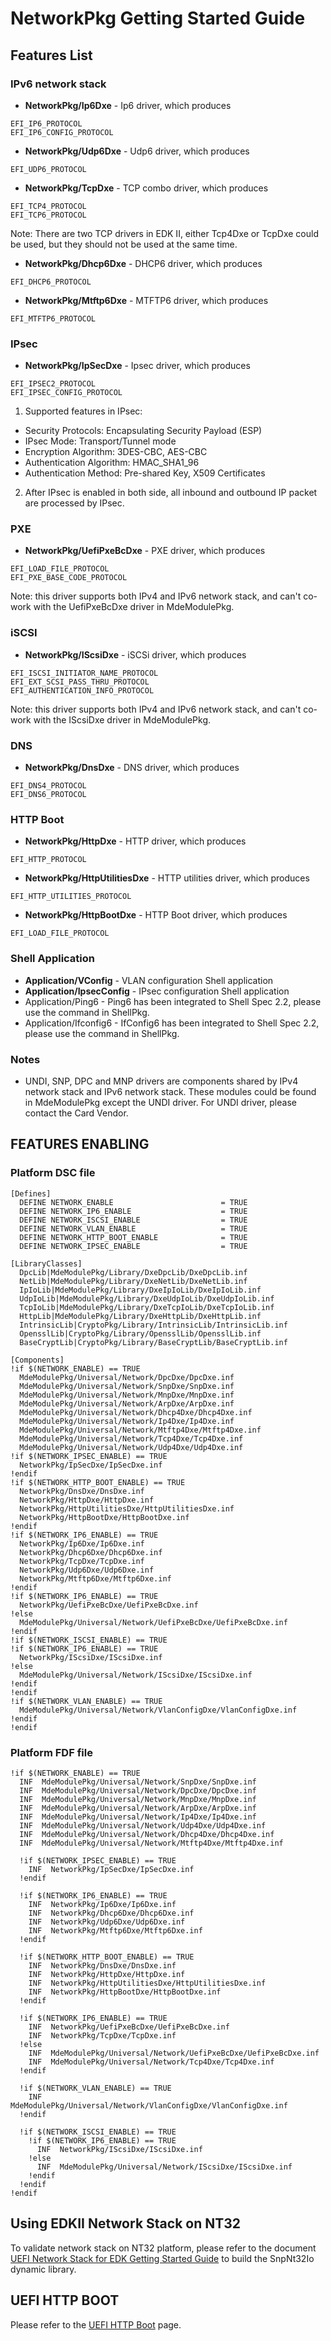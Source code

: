 # **NetworkPkg Getting Started Guide**

## **Features List**

### IPv6 network stack

* **NetworkPkg/Ip6Dxe** - Ip6 driver, which produces
```
EFI_IP6_PROTOCOL  
EFI_IP6_CONFIG_PROTOCOL
```

* **NetworkPkg/Udp6Dxe** - Udp6 driver, which produces
```
EFI_UDP6_PROTOCOL
```

* **NetworkPkg/TcpDxe** - TCP combo driver, which produces
```
EFI_TCP4_PROTOCOL
EFI_TCP6_PROTOCOL
```

Note: There are two TCP drivers in EDK II, either Tcp4Dxe or TcpDxe could be used, but they should not be used at the same time.

* **NetworkPkg/Dhcp6Dxe** - DHCP6 driver, which produces
```
EFI_DHCP6_PROTOCOL
```
* **NetworkPkg/Mtftp6Dxe** - MTFTP6 driver, which produces
```
EFI_MTFTP6_PROTOCOL
```

### IPsec

* **NetworkPkg/IpSecDxe** - Ipsec driver, which produces
```
EFI_IPSEC2_PROTOCOL
EFI_IPSEC_CONFIG_PROTOCOL
```
1. Supported features in IPsec:
 * Security Protocols: Encapsulating Security Payload (ESP)
 * IPsec Mode: Transport/Tunnel mode
 * Encryption Algorithm: 3DES-CBC, AES-CBC
 * Authentication Algorithm: HMAC\_SHA1\_96
 * Authentication Method: Pre-shared Key, X509 Certificates
2. After IPsec is enabled in both side, all inbound and outbound IP packet are processed by IPsec.

### PXE
* **NetworkPkg/UefiPxeBcDxe** - PXE driver, which produces
```
EFI_LOAD_FILE_PROTOCOL
EFI_PXE_BASE_CODE_PROTOCOL
```
Note: this driver supports both IPv4 and IPv6 network stack, and can't co-work with the UefiPxeBcDxe driver in MdeModulePkg.

### iSCSI
* **NetworkPkg/IScsiDxe** - iSCSi driver, which produces
```
EFI_ISCSI_INITIATOR_NAME_PROTOCOL
EFI_EXT_SCSI_PASS_THRU_PROTOCOL
EFI_AUTHENTICATION_INFO_PROTOCOL
```
Note: this driver supports both IPv4 and IPv6 network stack, and can't co-work with the IScsiDxe driver in MdeModulePkg.

### DNS
* **NetworkPkg/DnsDxe** - DNS driver, which produces
```
EFI_DNS4_PROTOCOL
EFI_DNS6_PROTOCOL
```

### HTTP Boot

* **NetworkPkg/HttpDxe** - HTTP driver, which produces
```
EFI_HTTP_PROTOCOL
```
* **NetworkPkg/HttpUtilitiesDxe** - HTTP utilities driver, which produces
```
EFI_HTTP_UTILITIES_PROTOCOL
```
* **NetworkPkg/HttpBootDxe** - HTTP Boot driver, which produces
```
EFI_LOAD_FILE_PROTOCOL
```

### Shell Application
* **Application/VConfig** - VLAN configuration Shell application
* **Application/IpsecConfig** - IPsec configuration Shell application
* Application/Ping6 - Ping6 has been integrated to Shell Spec 2.2, please use the command in ShellPkg.
* Application/Ifconfig6 - IfConfig6 has been integrated to Shell Spec 2.2, please use the command in ShellPkg.

### Notes
* UNDI, SNP, DPC and MNP drivers are components shared by IPv4 network stack and IPv6 network stack. These modules could be found in MdeModulePkg  except the UNDI driver. For UNDI driver, please contact the Card Vendor.

## FEATURES ENABLING

### Platform DSC file
```
[Defines]
  DEFINE NETWORK_ENABLE                        = TRUE
  DEFINE NETWORK_IP6_ENABLE                    = TRUE
  DEFINE NETWORK_ISCSI_ENABLE                  = TRUE
  DEFINE NETWORK_VLAN_ENABLE                   = TRUE
  DEFINE NETWORK_HTTP_BOOT_ENABLE              = TRUE
  DEFINE NETWORK_IPSEC_ENABLE                  = TRUE

[LibraryClasses]
  DpcLib|MdeModulePkg/Library/DxeDpcLib/DxeDpcLib.inf
  NetLib|MdeModulePkg/Library/DxeNetLib/DxeNetLib.inf
  IpIoLib|MdeModulePkg/Library/DxeIpIoLib/DxeIpIoLib.inf
  UdpIoLib|MdeModulePkg/Library/DxeUdpIoLib/DxeUdpIoLib.inf
  TcpIoLib|MdeModulePkg/Library/DxeTcpIoLib/DxeTcpIoLib.inf
  HttpLib|MdeModulePkg/Library/DxeHttpLib/DxeHttpLib.inf
  IntrinsicLib|CryptoPkg/Library/IntrinsicLib/IntrinsicLib.inf
  OpensslLib|CryptoPkg/Library/OpensslLib/OpensslLib.inf
  BaseCryptLib|CryptoPkg/Library/BaseCryptLib/BaseCryptLib.inf

[Components]
!if $(NETWORK_ENABLE) == TRUE
  MdeModulePkg/Universal/Network/DpcDxe/DpcDxe.inf
  MdeModulePkg/Universal/Network/SnpDxe/SnpDxe.inf
  MdeModulePkg/Universal/Network/MnpDxe/MnpDxe.inf
  MdeModulePkg/Universal/Network/ArpDxe/ArpDxe.inf
  MdeModulePkg/Universal/Network/Dhcp4Dxe/Dhcp4Dxe.inf
  MdeModulePkg/Universal/Network/Ip4Dxe/Ip4Dxe.inf
  MdeModulePkg/Universal/Network/Mtftp4Dxe/Mtftp4Dxe.inf
  MdeModulePkg/Universal/Network/Tcp4Dxe/Tcp4Dxe.inf
  MdeModulePkg/Universal/Network/Udp4Dxe/Udp4Dxe.inf
!if $(NETWORK_IPSEC_ENABLE) == TRUE
  NetworkPkg/IpSecDxe/IpSecDxe.inf
!endif
!if $(NETWORK_HTTP_BOOT_ENABLE) == TRUE
  NetworkPkg/DnsDxe/DnsDxe.inf
  NetworkPkg/HttpDxe/HttpDxe.inf
  NetworkPkg/HttpUtilitiesDxe/HttpUtilitiesDxe.inf
  NetworkPkg/HttpBootDxe/HttpBootDxe.inf
!endif
!if $(NETWORK_IP6_ENABLE) == TRUE
  NetworkPkg/Ip6Dxe/Ip6Dxe.inf
  NetworkPkg/Dhcp6Dxe/Dhcp6Dxe.inf
  NetworkPkg/TcpDxe/TcpDxe.inf
  NetworkPkg/Udp6Dxe/Udp6Dxe.inf
  NetworkPkg/Mtftp6Dxe/Mtftp6Dxe.inf
!endif
!if $(NETWORK_IP6_ENABLE) == TRUE
  NetworkPkg/UefiPxeBcDxe/UefiPxeBcDxe.inf
!else
  MdeModulePkg/Universal/Network/UefiPxeBcDxe/UefiPxeBcDxe.inf
!endif
!if $(NETWORK_ISCSI_ENABLE) == TRUE
!if $(NETWORK_IP6_ENABLE) == TRUE
  NetworkPkg/IScsiDxe/IScsiDxe.inf
!else
  MdeModulePkg/Universal/Network/IScsiDxe/IScsiDxe.inf
!endif
!endif
!if $(NETWORK_VLAN_ENABLE) == TRUE
  MdeModulePkg/Universal/Network/VlanConfigDxe/VlanConfigDxe.inf
!endif
!endif
```
### Platform FDF file
```
!if $(NETWORK_ENABLE) == TRUE
  INF  MdeModulePkg/Universal/Network/SnpDxe/SnpDxe.inf
  INF  MdeModulePkg/Universal/Network/DpcDxe/DpcDxe.inf
  INF  MdeModulePkg/Universal/Network/MnpDxe/MnpDxe.inf
  INF  MdeModulePkg/Universal/Network/ArpDxe/ArpDxe.inf
  INF  MdeModulePkg/Universal/Network/Ip4Dxe/Ip4Dxe.inf
  INF  MdeModulePkg/Universal/Network/Udp4Dxe/Udp4Dxe.inf
  INF  MdeModulePkg/Universal/Network/Dhcp4Dxe/Dhcp4Dxe.inf
  INF  MdeModulePkg/Universal/Network/Mtftp4Dxe/Mtftp4Dxe.inf

  !if $(NETWORK_IPSEC_ENABLE) == TRUE
    INF  NetworkPkg/IpSecDxe/IpSecDxe.inf
  !endif

  !if $(NETWORK_IP6_ENABLE) == TRUE
    INF  NetworkPkg/Ip6Dxe/Ip6Dxe.inf
    INF  NetworkPkg/Dhcp6Dxe/Dhcp6Dxe.inf
    INF  NetworkPkg/Udp6Dxe/Udp6Dxe.inf
    INF  NetworkPkg/Mtftp6Dxe/Mtftp6Dxe.inf
  !endif

  !if $(NETWORK_HTTP_BOOT_ENABLE) == TRUE
    INF  NetworkPkg/DnsDxe/DnsDxe.inf
    INF  NetworkPkg/HttpDxe/HttpDxe.inf
    INF  NetworkPkg/HttpUtilitiesDxe/HttpUtilitiesDxe.inf
    INF  NetworkPkg/HttpBootDxe/HttpBootDxe.inf
  !endif

  !if $(NETWORK_IP6_ENABLE) == TRUE
    INF  NetworkPkg/UefiPxeBcDxe/UefiPxeBcDxe.inf
    INF  NetworkPkg/TcpDxe/TcpDxe.inf
  !else
    INF  MdeModulePkg/Universal/Network/UefiPxeBcDxe/UefiPxeBcDxe.inf
    INF  MdeModulePkg/Universal/Network/Tcp4Dxe/Tcp4Dxe.inf
  !endif

  !if $(NETWORK_VLAN_ENABLE) == TRUE
    INF  MdeModulePkg/Universal/Network/VlanConfigDxe/VlanConfigDxe.inf
  !endif

  !if $(NETWORK_ISCSI_ENABLE) == TRUE
    !if $(NETWORK_IP6_ENABLE) == TRUE
      INF  NetworkPkg/IScsiDxe/IScsiDxe.inf
    !else
      INF  MdeModulePkg/Universal/Network/IScsiDxe/IScsiDxe.inf
    !endif
  !endif
!endif
```

## Using EDKII Network Stack on NT32

To validate network stack on NT32 platform, please refer to the document [UEFI Network Stack for EDK Getting Started Guide](https://sourceforge.net/projects/network-io/files/Documents/) to build the SnpNt32Io dynamic library.

## UEFI HTTP BOOT

Please refer to the [UEFI HTTP Boot](https://github.com/tianocore/tianocore.github.io/wiki/HTTP-Boot) page.
